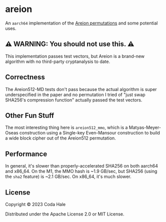 # areion

An `aarch64` implementation of the [Areion permutations](https://eprint.iacr.org/2023/794.pdf) and
some potential uses.

## ⚠️ WARNING: You should not use this. ⚠️

This implementation passes test vectors, but Areion is a brand-new algorithm with no third-party
cryptanalysis to date.

## Correctness

The Areion512-MD tests don't pass because the actual algorithm is super underspecified in the paper
and no permutation I tried of "just swap SHA256's compression function" actually passed the test
vectors.

## Other Fun Stuff

The most interesting thing here is `areion512_mmo`, which is a Matyas-Meyer-Oseas construction
using a Single-key Even-Mansour construction to build a wide block cipher out of the Areion512
permutation.

## Performance

In general, it's slower than properly-accelerated SHA256 on both aarch64 and x86_64. On the M1, the
MMO hash is ~1.9 GB/sec, but SHA256 (using the `sha2` feature) is ~2.1 GB/sec. On x86_64, it's much
slower.

## License

Copyright © 2023 Coda Hale

Distributed under the Apache License 2.0 or MIT License.
